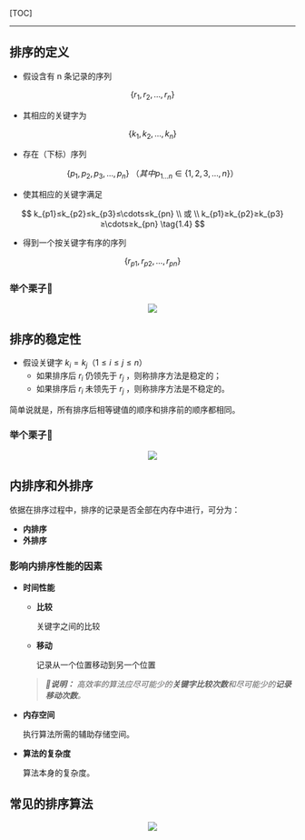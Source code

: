 

<!-- @author: Zhang Jinbao -->

<!-- @date: 2022-03-03 13:44:41 -->

[TOC]

---

## 排序的定义

- 假设含有 n 条记录的序列

$$
\{r_1, r_2, \ldots, r_n\} \tag{1.1}
$$

- 其相应的关键字为

$$
\{k_1, k_2, \ldots, k_n\} \tag{1.2}
$$

- 存在（下标）序列

$$
\{p_1,p_2,p_3,\ldots,p_n\}\ （其中 p_{1...n}∈\{1,2,3,\ldots,n\}）\tag{1.3}
$$



- 使其相应的关键字满足

$$
k_{p1}≤k_{p2}≤k_{p3}≤\cdots≤k_{pn}
\\
或
\\
k_{p1}≥k_{p2}≥k_{p3}≥\cdots≥k_{pn}
\tag{1.4}
$$

- 得到一个按关键字有序的序列

$$
\{r_{p1}, r_{p2}, \ldots, r_{pn}\} \tag{1.5}
$$

### 举个栗子🌰

<div align="center">
<img src="https://img-blog.csdnimg.cn/a579b3ff07fa48d7ba19b3c50db7f280.png" />
</div>


## 排序的稳定性

- 假设关键字 $k_i=k_j（1≤i≤j≤n）$
  - 如果排序后 $r_i$ 仍领先于 $r_j$ ，则称排序方法是稳定的；
  - 如果排序后 $r_i$ 未领先于 $r_j$ ，则称排序方法是不稳定的。

简单说就是，所有排序后相等键值的顺序和排序前的顺序都相同。

### 举个栗子🌰

<div align="center">
<img src="https://img-blog.csdnimg.cn/77debcbabcb54e94a00c180d10e70e1b.png" />
</div>



## 内排序和外排序

依据在排序过程中，排序的记录是否全部在内存中进行，可分为：

- **内排序**
- **外排序**

### 影响内排序性能的因素

- **时间性能**

  - **比较**

    关键字之间的比较

  - **移动**

    记录从一个位置移动到另一个位置

  >  ***💬说明：*** *高效率的算法应尽可能少的**关键字比较次数**和尽可能少的**记录移动次数**。*

- **内存空间**

  执行算法所需的辅助存储空间。

- **算法的复杂度**

  算法本身的复杂度。



## 常见的排序算法

<div align="center">
<img src="https://img-blog.csdnimg.cn/47eff9a6760f499cb8fc33489a061357.png" />
</div>
